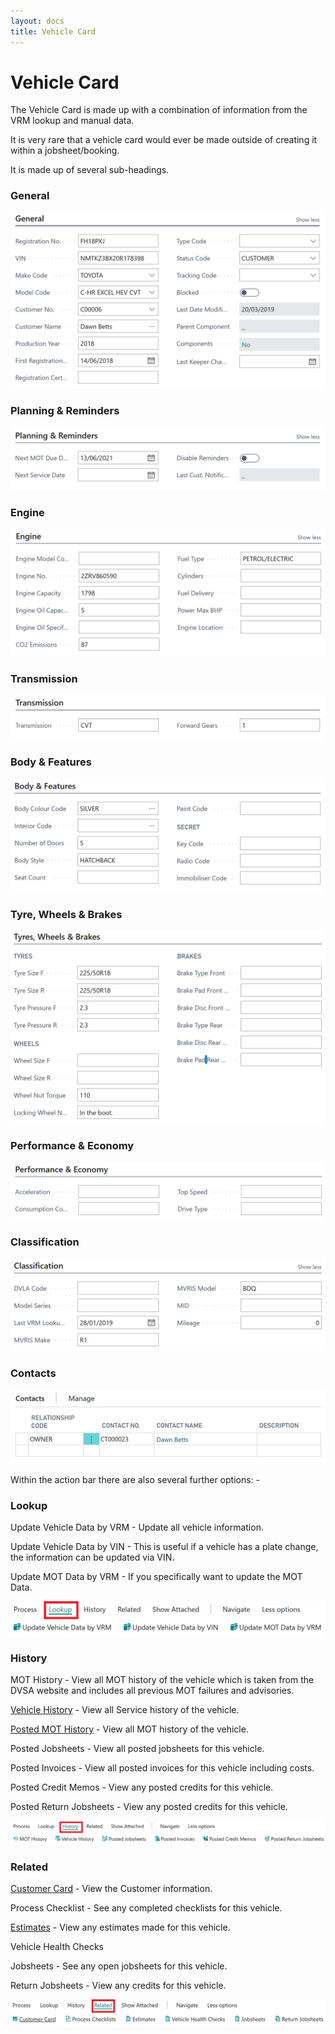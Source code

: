 ```yaml
---
layout: docs
title: Vehicle Card
---
```


#   Vehicle Card 

The Vehicle Card is made up with a combination of information from the VRM lookup and manual data. 

It is very rare that a vehicle card would ever be made outside of creating it within a jobsheet/booking.

It is made up of several sub-headings. 

### General 

![](media/garagehive-vehicle-card1.png)

### Planning & Reminders 

![](media/garagehive-vehicle-card2.png)

### Engine 

![](media/garagehive-vehicle-card3.png)

### Transmission 

![](media/garagehive-vehicle-card4.png)

### Body & Features 

![](media/garagehive-vehicle-card5.png)

### Tyre, Wheels & Brakes 

![](media/garagehive-vehicle-card6.png)

### Performance & Economy 

![](media/garagehive-vehicle-card7.png)

### Classification

![](media/garagehive-vehicle-card8.png)

### Contacts 

![](media/garagehive-vehicle-card9.png)

Within the action bar there are also several further options: -  

### Lookup 

Update Vehicle Data by VRM - Update all vehicle information. 

Update Vehicle Data by VIN - This is useful if a vehicle has a plate change, the information can be updated via VIN. 

Update MOT Data by VRM - If you specifically want to update the MOT Data. 

![](media/garagehive-vehicle-card10.png)

### History 

MOT History - View all MOT history of the vehicle which is taken from the DVSA website and includes all previous MOT failures and advisories. 

[Vehicle History](https://docs.garagehive.co.uk/docs/garagehive-service-history.html "Vehicle History") - View all Service history of the vehicle.

[Posted MOT History](https://docs.garagehive.co.uk/docs/garagehive-mot-history.html "MOT History") - View all MOT history of the vehicle. 

Posted Jobsheets - View all posted jobsheets for this vehicle.

Posted Invoices - View all posted invoices for this vehicle including costs. 

Posted Credit Memos - View any posted credits for this vehicle. 

Posted Return Jobsheets - View any posted credits for this vehicle. 

![](media/garagehive-vehicle-card11.png)

### Related 

[Customer Card](https://docs.garagehive.co.uk/docs/garagehive-create-a-customer-card.html "Customer Card") - View the Customer information.  

Process Checklist - See any completed checklists for this vehicle. 

[Estimates](https://docs.garagehive.co.uk/docs/garagehive-create-an-estimate.html "Estimates") - View any estimates made for this vehicle. 

Vehicle Health Checks 

Jobsheets - See any open jobsheets for this vehicle. 

Return Jobsheets - View any credits for this vehicle. 

![](media/garagehive-vehicle-card12.png)






